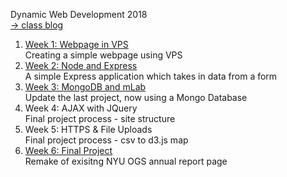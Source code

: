Dynamic Web Development 2018
<br>[→ class blog](http://www.alicehgsun.xyz/category/dynamic-web-development/)

1. [Week 1: Webpage in VPS](http://hgs266.itp.io:8080/index.html)
<br>Creating a simple webpage using VPS
2. [Week 2: Node and Express](http://hgs266.itp.io:3000/toilet)
<br>A simple Express application which takes in data from a form
3. [Week 3: MongoDB and mLab](http://hgs266.itp.io:3010/toilet)
<br>Update the last project, now using a Mongo Database
4. Week 4: AJAX with JQuery
<br>Final project process - site structure
5. Week 5: HTTPS & File Uploads
<br>Final project process - csv to d3.js map
6. [Week 6: Final Project](http://hgs266.itp.io:9090/report)
<br>Remake of exisitng NYU OGS annual report page
